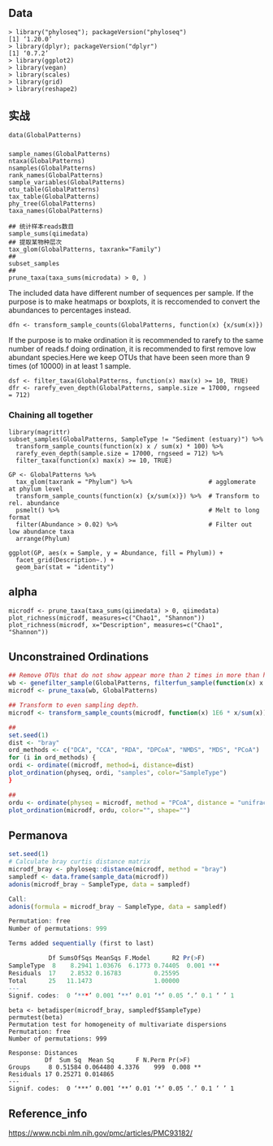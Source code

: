 ## Data
```
> library("phyloseq"); packageVersion("phyloseq")
[1] ‘1.20.0’
> library(dplyr); packageVersion("dplyr")
[1] ‘0.7.2’
> library(ggplot2)
> library(vegan)
> library(scales)
> library(grid)
> library(reshape2)
```

## 实战

```
data(GlobalPatterns)
```

### 
```
sample_names(GlobalPatterns)
ntaxa(GlobalPatterns)
nsamples(GlobalPatterns)
rank_names(GlobalPatterns)
sample_variables(GlobalPatterns)
otu_table(GlobalPatterns)
tax_table(GlobalPatterns)
phy_tree(GlobalPatterns)
taxa_names(GlobalPatterns)
```

```
## 统计样本reads数目
sample_sums(qiimedata)
## 提取某物种层次
tax_glom(GlobalPatterns, taxrank="Family")
## 
subset_samples
##
prune_taxa(taxa_sums(microdata) > 0, )

```
The included data have different number of sequences per sample. If the purpose is to make heatmaps or boxplots, it is reccomended to convert the abundances to percentages instead.
```
dfn <- transform_sample_counts(GlobalPatterns, function(x) {x/sum(x)})
```
If the purpose is to make ordination it is recommended to rarefy to the same number of reads.f doing ordination, it is recommended to first remove low abundant species.Here we keep OTUs that have been seen more than 9 times (of 10000) in at least 1 sample.
```
dsf <- filter_taxa(GlobalPatterns, function(x) max(x) >= 10, TRUE)
dfr <- rarefy_even_depth(GlobalPatterns, sample.size = 17000, rngseed = 712)
```

### Chaining all together
```
library(magrittr)
subset_samples(GlobalPatterns, SampleType != "Sediment (estuary)") %>%
  transform_sample_counts(function(x) x / sum(x) * 100) %>%
  rarefy_even_depth(sample.size = 17000, rngseed = 712) %>%
  filter_taxa(function(x) max(x) >= 10, TRUE)

GP <- GlobalPatterns %>%
  tax_glom(taxrank = "Phylum") %>%                     # agglomerate at phylum level
  transform_sample_counts(function(x) {x/sum(x)}) %>%  # Transform to rel. abundance
  psmelt() %>%                                         # Melt to long format
  filter(Abundance > 0.02) %>%                         # Filter out low abundance taxa
  arrange(Phylum)  
```

```
ggplot(GP, aes(x = Sample, y = Abundance, fill = Phylum)) + 
  facet_grid(Description~.) +
  geom_bar(stat = "identity")
```

## alpha
```
microdf <- prune_taxa(taxa_sums(qiimedata) > 0, qiimedata)
plot_richness(microdf, measures=c("Chao1", "Shannon"))
plot_richness(microdf, x="Description", measures=c("Chao1", "Shannon"))
```

## Unconstrained Ordinations
```r
## Remove OTUs that do not show appear more than 2 times in more than half the samples
wb <- genefilter_sample(GlobalPatterns, filterfun_sample(function(x) x > 2), A=0.5*nsamples(GlobalPatterns))
microdf <- prune_taxa(wb, GlobalPatterns)

## Transform to even sampling depth.
microdf <- transform_sample_counts(microdf, function(x) 1E6 * x/sum(x))

##
set.seed(1)
dist <- "bray"
ord_methods <- c("DCA", "CCA", "RDA", "DPCoA", "NMDS", "MDS", "PCoA")
for (i in ord_methods) {
ordi <- ordinate((microdf, method=i, distance=dist)
plot_ordination(physeq, ordi, "samples", color="SampleType")
}

##
ordu <- ordinate(physeq = microdf, method = "PCoA", distance = "unifrac", weighted=TRUE)
plot_ordination(microdf, ordu, color="", shape="")
```

## Permanova
```r
set.seed(1)
# Calculate bray curtis distance matrix
microdf_bray <- phyloseq::distance(microdf, method = "bray")
sampledf <- data.frame(sample_data(microdf))
adonis(microdf_bray ~ SampleType, data = sampledf)

Call:
adonis(formula = microdf_bray ~ SampleType, data = sampledf) 

Permutation: free
Number of permutations: 999

Terms added sequentially (first to last)

           Df SumsOfSqs MeanSqs F.Model      R2 Pr(>F)    
SampleType  8    8.2941 1.03676  6.1773 0.74405  0.001 ***
Residuals  17    2.8532 0.16783         0.25595           
Total      25   11.1473                 1.00000           
---
Signif. codes:  0 ‘***’ 0.001 ‘**’ 0.01 ‘*’ 0.05 ‘.’ 0.1 ‘ ’ 1
```
```
beta <- betadisper(microdf_bray, sampledf$SampleType)
permutest(beta)
Permutation test for homogeneity of multivariate dispersions
Permutation: free
Number of permutations: 999

Response: Distances
          Df  Sum Sq  Mean Sq      F N.Perm Pr(>F)   
Groups     8 0.51584 0.064480 4.3376    999  0.008 **
Residuals 17 0.25271 0.014865                        
---
Signif. codes:  0 ‘***’ 0.001 ‘**’ 0.01 ‘*’ 0.05 ‘.’ 0.1 ‘ ’ 1
```

## Reference_info
https://www.ncbi.nlm.nih.gov/pmc/articles/PMC93182/

